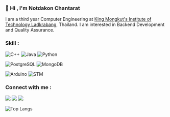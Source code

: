 ### 👋 Hi , I'm Notdakon Chantarat 

I am a third year Computer Engineering at [King Mongkut's Institute of Technology Ladkrabang](https://www.kmitl.ac.th/), Thailand.
I am interested in Backend Development and Quality Assurance.

### Skill :

![C++](https://img.shields.io/badge/C++-00599C?style=for-the-badge&logo=cplusplus&logoColor=white)
![Java](https://img.shields.io/badge/Java-ED8B00?style=for-the-badge&logo=java&logoColor=white)
![Python](https://img.shields.io/badge/Python-3776AB?style=for-the-badge&logo=python&logoColor=white)

![PostgreSQL](https://img.shields.io/badge/PostgreSQL-316192?style=for-the-badge&logo=postgresql&logoColor=white)
![MongoDB](https://img.shields.io/badge/MongoDB-47A248?style=for-the-badge&logo=mongodb&logoColor=white)

![Arduino](https://img.shields.io/badge/Arduino-00979D?style=for-the-badge&logo=arduino&logoColor=white)
![STM](https://img.shields.io/badge/STMicroelectronics-03234B?style=for-the-badge&logo=stmicroelectronics&logoColor=white)

### Connect with me :

[<img src="https://img.shields.io/badge/instagram-%2312100E.svg?&style=for-the-badge&logo=instagram&logoColor=white&color=black" />](https://www.instagram.com/ntd.chnn/)
[<img src="https://img.shields.io/badge/facebook-%2312100E.svg?&style=for-the-badge&logo=facebook&logoColor=white&color=black" />](https://www.facebook.com/Dungo.Mnc)
[<img src="https://img.shields.io/badge/linkedin-%2312100E.svg?&style=for-the-badge&logo=linkedin&logoColor=white&color=black" />](https://www.linkedin.com/in/ntd-chnn-ab6823214/)

![Top Langs](https://github-readme-stats.vercel.app/api/top-langs/?username=NtdChnn&theme=github_dark&layout=compact&align=center&card_width=1001)
